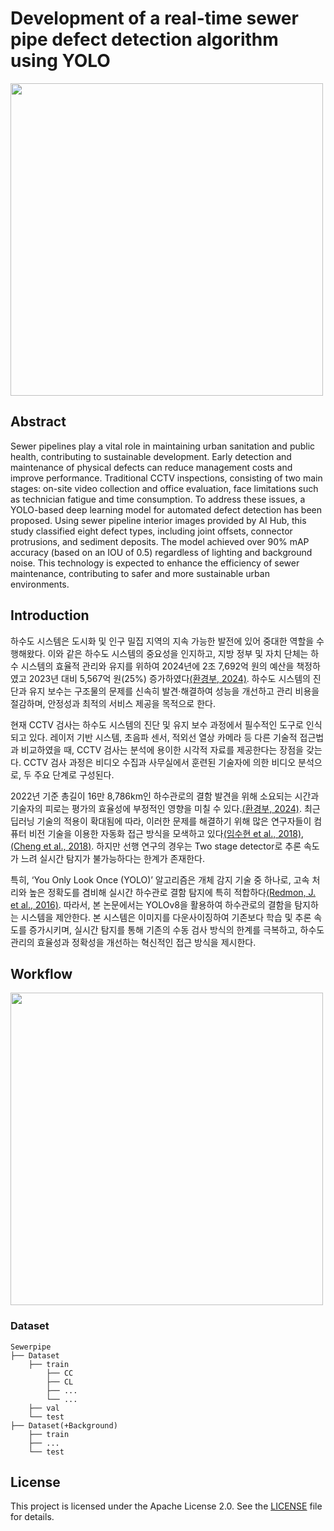 # Development of a real-time sewer pipe defect detection algorithm using YOLO

<div aling="center">
  <img src="https://drive.google.com/uc?id=1imXeiCM30Tt7ayzGhTsozSrMdkZZ3OFm" width="500"/>
</div>

## Abstract

Sewer pipelines play a vital role in maintaining urban sanitation and public health, contributing to sustainable development. Early detection and maintenance of physical defects can reduce management costs and improve performance. Traditional CCTV inspections, consisting of two main stages: on-site video collection and office evaluation, face limitations such as technician fatigue and time consumption. To address these issues, a YOLO-based deep learning model for automated defect detection has been proposed. Using sewer pipeline interior images provided by AI Hub, this study classified eight defect types, including joint offsets, connector protrusions, and sediment deposits. The model achieved over 90% mAP accuracy (based on an IOU of 0.5) regardless of lighting and background noise. This technology is expected to enhance the efficiency of sewer maintenance, contributing to safer and more sustainable urban environments.

## Introduction

하수도 시스템은 도시화 및 인구 밀집 지역의 지속 가능한 발전에 있어 중대한 역할을 수행해왔다. 이와 같은 하수도 시스템의 중요성을 인지하고, 지방 정부 및 자치 단체는 하수 시스템의 효율적 관리와 유지를 위하여 2024년에 2조 7,692억 원의 예산을 책정하였고 2023년 대비 5,567억 원(25%) 증가하였다[(환경부, 2024)](https://korea.kr/common/download.do?fileId=197628336&tblKey=GMN). 하수도 시스템의 진단과 유지 보수는 구조물의 문제를 신속히 발견·해결하여 성능을 개선하고 관리 비용을 절감하며, 안정성과 최적의 서비스 제공을 목적으로 한다.

현재 CCTV 검사는 하수도 시스템의 진단 및 유지 보수 과정에서 필수적인 도구로 인식되고 있다. 레이저 기반 시스템, 초음파 센서, 적외선 열상 카메라 등 다른 기술적 접근법과 비교하였을 때, CCTV 검사는 분석에 용이한 시각적 자료를 제공한다는 장점을 갖는다. CCTV 검사 과정은 비디오 수집과 사무실에서 훈련된 기술자에 의한 비디오 분석으로, 두 주요 단계로 구성된다.

2022년 기준 총길이 16만 8,786km인 하수관로의 결함 발견을 위해 소요되는 시간과 기술자의 피로는 평가의 효율성에 부정적인 영향을 미칠 수 있다.[(환경부, 2024)](https://www.me.go.kr/home/web/policy_data/read.do?pagerOffset=0&maxPageItems=10&maxIndexPages=10&searchKey=title&searchValue=%ED%95%98%EC%88%98%EB%8F%84&menuId=10264&orgCd=&condition.toInpYmd=null&condition.fromInpYmd=null&condition.deleteYn=N&condition.deptNm=null&seq=8191). 최근 딥러닝 기술의 적용이 확대됨에 따라, 이러한 문제를 해결하기 위해 많은 연구자들이 컴퓨터 비전 기술을 이용한 자동화 접근 방식을 모색하고 있다[(임수현 et al., 2018)](https://www.kci.go.kr/kciportal/ci/sereArticleSearch/ciSereArtiView.kci?sereArticleSearchBean.artiId=ART002332399), [(Cheng et al., 2018)](https://www.sciencedirect.com/science/article/pii/S0926580518303273). 하지만 선행 연구의 경우는 Two stage detector로 추론 속도가 느려 실시간 탐지가 불가능하다는 한계가 존재한다.

특히, ‘You Only Look Once (YOLO)’ 알고리즘은 개체 감지 기술 중 하나로, 고속 처리와 높은 정확도를 겸비해 실시간 하수관로 결함 탐지에 특히 적합하다[(Redmon, J. et al., 2016)](https://arxiv.org/abs/1506.02640). 따라서, 본 논문에서는 YOLOv8을 활용하여 하수관로의 결함을 탐지하는 시스템을 제안한다. 본 시스템은 이미지를 다운사이징하여 기존보다 학습 및 추론 속도를 증가시키며, 실시간 탐지를 통해 기존의 수동 검사 방식의 한계를 극복하고, 하수도 관리의 효율성과 정확성을 개선하는 혁신적인 접근 방식을 제시한다.

## Workflow

<div aling="center">
  <img src="https://drive.google.com/uc?id=1vip5FNsdPhvMXYnOl3qEhkLUT1cMJFkw" width="500"/>
</div>

### Dataset
```
Sewerpipe
├── Dataset
    ├── train
        ├── CC
        ├── CL
        ├── ...
        └── ...
    ├── val
    └── test
├── Dataset(+Background)
    ├── train
    ├── ...
    └── test
```






## License
This project is licensed under the Apache License 2.0. See the [LICENSE](LICENSE) file for details.
